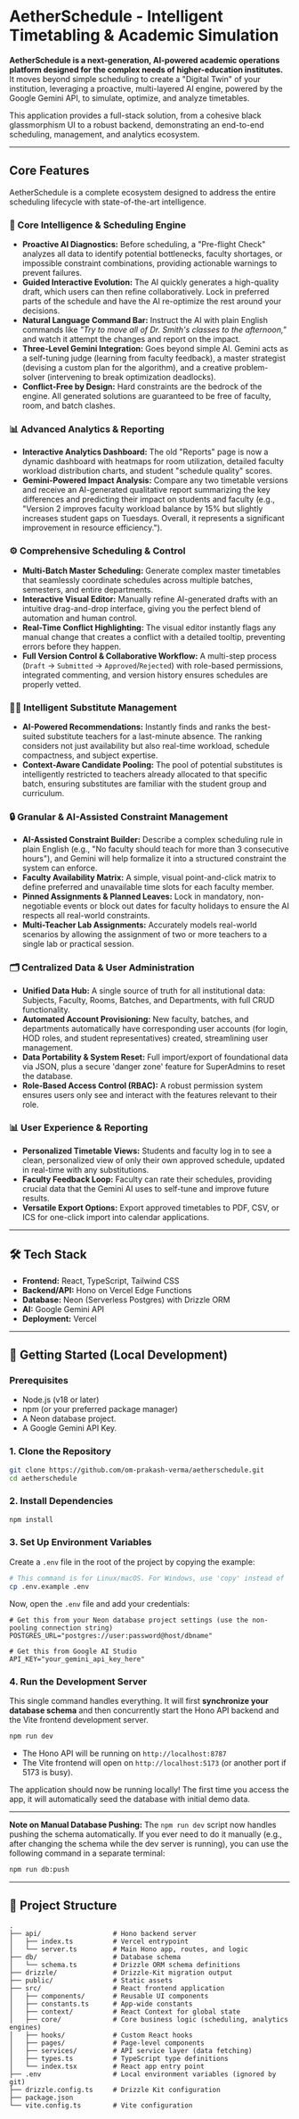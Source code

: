 # AetherSchedule - Intelligent Timetabling & Academic Simulation

**AetherSchedule is a next-generation, AI-powered academic operations platform designed for the complex needs of higher-education institutes.** It moves beyond simple scheduling to create a "Digital Twin" of your institution, leveraging a proactive, multi-layered AI engine, powered by the Google Gemini API, to simulate, optimize, and analyze timetables.

This application provides a full-stack solution, from a cohesive black glassmorphism UI to a robust backend, demonstrating an end-to-end scheduling, management, and analytics ecosystem.

---

## Core Features

AetherSchedule is a complete ecosystem designed to address the entire scheduling lifecycle with state-of-the-art intelligence.

### 🧠 Core Intelligence & Scheduling Engine
- **Proactive AI Diagnostics:** Before scheduling, a "Pre-flight Check" analyzes all data to identify potential bottlenecks, faculty shortages, or impossible constraint combinations, providing actionable warnings to prevent failures.
- **Guided Interactive Evolution:** The AI quickly generates a high-quality draft, which users can then refine collaboratively. Lock in preferred parts of the schedule and have the AI re-optimize the rest around your decisions.
- **Natural Language Command Bar:** Instruct the AI with plain English commands like *"Try to move all of Dr. Smith's classes to the afternoon,"* and watch it attempt the changes and report on the impact.
- **Three-Level Gemini Integration:** Goes beyond simple AI. Gemini acts as a self-tuning judge (learning from faculty feedback), a master strategist (devising a custom plan for the algorithm), and a creative problem-solver (intervening to break optimization deadlocks).
- **Conflict-Free by Design:** Hard constraints are the bedrock of the engine. All generated solutions are guaranteed to be free of faculty, room, and batch clashes.

### 📊 Advanced Analytics & Reporting
- **Interactive Analytics Dashboard:** The old "Reports" page is now a dynamic dashboard with heatmaps for room utilization, detailed faculty workload distribution charts, and student "schedule quality" scores.
- **Gemini-Powered Impact Analysis:** Compare any two timetable versions and receive an AI-generated qualitative report summarizing the key differences and predicting their impact on students and faculty (e.g., "Version 2 improves faculty workload balance by 15% but slightly increases student gaps on Tuesdays. Overall, it represents a significant improvement in resource efficiency.").

### ⚙️ Comprehensive Scheduling & Control
- **Multi-Batch Master Scheduling:** Generate complex master timetables that seamlessly coordinate schedules across multiple batches, semesters, and entire departments.
- **Interactive Visual Editor:** Manually refine AI-generated drafts with an intuitive drag-and-drop interface, giving you the perfect blend of automation and human control.
- **Real-Time Conflict Highlighting:** The visual editor instantly flags any manual change that creates a conflict with a detailed tooltip, preventing errors before they happen.
- **Full Version Control & Collaborative Workflow:** A multi-step process (`Draft` → `Submitted` → `Approved`/`Rejected`) with role-based permissions, integrated commenting, and version history ensures schedules are properly vetted.

### 🧑‍🏫 Intelligent Substitute Management
- **AI-Powered Recommendations:** Instantly finds and ranks the best-suited substitute teachers for a last-minute absence. The ranking considers not just availability but also real-time workload, schedule compactness, and subject expertise.
- **Context-Aware Candidate Pooling:** The pool of potential substitutes is intelligently restricted to teachers already allocated to that specific batch, ensuring substitutes are familiar with the student group and curriculum.

### 🔒 Granular & AI-Assisted Constraint Management
- **AI-Assisted Constraint Builder:** Describe a complex scheduling rule in plain English (e.g., "No faculty should teach for more than 3 consecutive hours"), and Gemini will help formalize it into a structured constraint the system can enforce.
- **Faculty Availability Matrix:** A simple, visual point-and-click matrix to define preferred and unavailable time slots for each faculty member.
- **Pinned Assignments & Planned Leaves:** Lock in mandatory, non-negotiable events or block out dates for faculty holidays to ensure the AI respects all real-world constraints.
- **Multi-Teacher Lab Assignments:** Accurately models real-world scenarios by allowing the assignment of two or more teachers to a single lab or practical session.

### 🗂️ Centralized Data & User Administration
- **Unified Data Hub:** A single source of truth for all institutional data: Subjects, Faculty, Rooms, Batches, and Departments, with full CRUD functionality.
- **Automated Account Provisioning:** New faculty, batches, and departments automatically have corresponding user accounts (for login, HOD roles, and student representatives) created, streamlining user management.
- **Data Portability & System Reset:** Full import/export of foundational data via JSON, plus a secure 'danger zone' feature for SuperAdmins to reset the database.
- **Role-Based Access Control (RBAC):** A robust permission system ensures users only see and interact with the features relevant to their role.

### 📊 User Experience & Reporting
- **Personalized Timetable Views:** Students and faculty log in to see a clean, personalized view of only their own approved schedule, updated in real-time with any substitutions.
- **Faculty Feedback Loop:** Faculty can rate their schedules, providing crucial data that the Gemini AI uses to self-tune and improve future results.
- **Versatile Export Options:** Export approved timetables to PDF, CSV, or ICS for one-click import into calendar applications.

---

## 🛠️ Tech Stack

- **Frontend:** React, TypeScript, Tailwind CSS
- **Backend/API:** Hono on Vercel Edge Functions
- **Database:** Neon (Serverless Postgres) with Drizzle ORM
- **AI:** Google Gemini API
- **Deployment:** Vercel

---

## 🚀 Getting Started (Local Development)

### Prerequisites
- Node.js (v18 or later)
- npm (or your preferred package manager)
- A Neon database project.
- A Google Gemini API Key.

### 1. Clone the Repository
```bash
git clone https://github.com/om-prakash-verma/aetherschedule.git
cd aetherschedule
```

### 2. Install Dependencies
```bash
npm install
```

### 3. Set Up Environment Variables
Create a `.env` file in the root of the project by copying the example:
```bash
# This command is for Linux/macOS. For Windows, use 'copy' instead of 'cp'.
cp .env.example .env
```

Now, open the `.env` file and add your credentials:

```env
# Get this from your Neon database project settings (use the non-pooling connection string)
POSTGRES_URL="postgres://user:password@host/dbname"

# Get this from Google AI Studio
API_KEY="your_gemini_api_key_here"
```

### 4. Run the Development Server
This single command handles everything. It will first **synchronize your database schema** and then concurrently start the Hono API backend and the Vite frontend development server.

```bash
npm run dev
```

- The Hono API will be running on `http://localhost:8787`
- The Vite frontend will open on `http://localhost:5173` (or another port if 5173 is busy).

The application should now be running locally! The first time you access the app, it will automatically seed the database with initial demo data.

---
**Note on Manual Database Pushing:** The `npm run dev` script now handles pushing the schema automatically. If you ever need to do it manually (e.g., after changing the schema while the dev server is running), you can use the following command in a separate terminal:
```bash
npm run db:push
```
---


## 📂 Project Structure

```
.
├── api/                  # Hono backend server
│   ├── index.ts          # Vercel entrypoint
│   └── server.ts         # Main Hono app, routes, and logic
├── db/                   # Database schema
│   └── schema.ts         # Drizzle ORM schema definitions
├── drizzle/              # Drizzle-Kit migration output
├── public/               # Static assets
├── src/                  # React frontend application
│   ├── components/       # Reusable UI components
│   ├── constants.ts      # App-wide constants
│   ├── context/          # React Context for global state
│   ├── core/             # Core business logic (scheduling, analytics engines)
│   ├── hooks/            # Custom React hooks
│   ├── pages/            # Page-level components
│   ├── services/         # API service layer (data fetching)
│   ├── types.ts          # TypeScript type definitions
│   └── index.tsx         # React app entry point
├── .env                  # Local environment variables (ignored by git)
├── drizzle.config.ts     # Drizzle Kit configuration
├── package.json
└── vite.config.ts        # Vite configuration
```